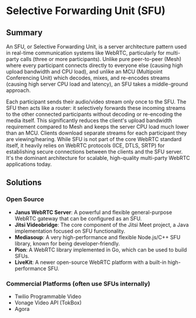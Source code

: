 # Selective Forwarding Unit (SFU)

## Summary

An SFU, or Selective Forwarding Unit, is a server architecture pattern used in real-time communication systems like WebRTC, particularly for multi-party calls (three or more participants). Unlike pure peer-to-peer (Mesh) where every participant connects directly to everyone else (causing high upload bandwidth and CPU load), and unlike an MCU (Multipoint Conferencing Unit) which decodes, mixes, and re-encodes streams (causing high server CPU load and latency), an SFU takes a middle-ground approach.

Each participant sends their audio/video stream only once to the SFU. The SFU then acts like a router: it selectively forwards these incoming streams to the other connected participants without decoding or re-encoding the media itself. This significantly reduces the client's upload bandwidth requirement compared to Mesh and keeps the server CPU load much lower than an MCU. Clients download separate streams for each participant they are viewing/hearing. While SFU is not part of the core WebRTC standard itself, it heavily relies on WebRTC protocols (ICE, DTLS, SRTP) for establishing secure connections between the clients and the SFU server. It's the dominant architecture for scalable, high-quality multi-party WebRTC applications today.

## Solutions

### Open Source

- **Janus WebRTC Server**: A powerful and flexible general-purpose WebRTC gateway that can be configured as an SFU.
- **Jitsi Videobridge**: The core component of the Jitsi Meet project, a Java implementation focused on SFU functionality.
- **Mediasoup**: A very high-performance and flexible Node.js/C++ SFU library, known for being developer-friendly.
- **Pion**: A WebRTC library implemented in Go, which can be used to build SFUs.
- **LiveKit**: A newer open-source WebRTC platform with a built-in high-performance SFU.

### Commercial Platforms (often use SFUs internally)

- Twilio Programmable Video
- Vonage Video API (TokBox)
- Agora
